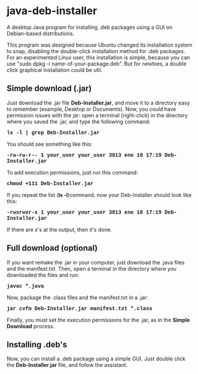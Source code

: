 # java-deb-installer
A desktop Java program for installing .deb packages using a GUI on Debian-based distributions.

This program was designed because Ubuntu changed its installation system to snap, disabling the double-click installation method for .deb packages. For an experimented Linux user, this installation is simple, because you can use "sudo dpkg -i name-of-your-package.deb". But for newbies, a double click graphical installation could be util.

<h2>Simple download (.jar)</h2>

Just download the .jar file <b>Deb-Installer.jar</b>, and move it to a directory easy to remember (example, Desktop or Documents). Now, you could have permission issues with the jar: open a terminal (right-click) in the directory where you saved the .jar, and type the following command:

<b style="font-family: Courier, monospace;">ls -l | grep Deb-Installer.jar</b>

You should see something like this:

<b style="font-family: Courier, monospace;">-rw-rw-r-- 1 your_user your_user    3813 ene 18 17:19 Deb-Installer.jar</b>

To add execution permissions, just run this command:

<b style="font-family: Courier, monospace;">chmod +111 Deb-Installer.jar</b>

If you repeat the list (<b>ls -l</b>)command, now your Deb-Installer should look like this:

<b style="font-family: Courier, monospace;">-rwxrwxr-x 1 your_user your_user    3813 ene 18 17:19 Deb-Installer.jar</b>

If there are <i>x</i>'s at the output, then it's done.


<h2>Full download (optional)</h2>

If you want remake the .jar in your computer, just download the .java files and the manifest.txt. Then, open a terminal in the directory where you downloaded the files and run:

<b style="font-family: Courier, monospace;">javac *.java</b>

Now, package the .class files and the manifest.txt in a .jar:

<b style="font-family: Courier, monospace;">jar cvfm Deb-Installer.jar manifest.txt *.class</b>

Finally, you must set the execution permissions for the .jar, as in the <b>Simple Download</b> process.


<h2>Installing .deb's</h2>

Now, you can install a .deb package using a simple GUI. Just double click the <b>Deb-Installer.jar</b> file, and follow the assistant.
